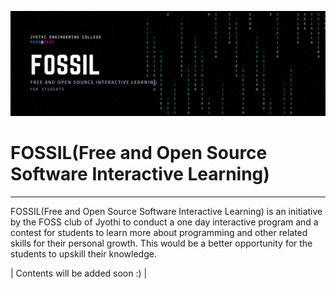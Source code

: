![FOSSIL Banner](img/FOSSIL-banner.gif)


# FOSSIL(Free and Open Source Software Interactive Learning) 

---                             

FOSSIL(Free and Open Source Software Interactive Learning) is an initiative by the FOSS club of Jyothi to conduct a one day interactive program and a contest for students to learn more about programming and other related skills for their personal growth.  This would be a better opportunity for the students to upskill their knowledge.  

| Contents will be added soon :) | 

